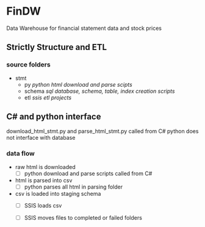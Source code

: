 # FinDW
Data Warehouse for financial statement data and stock prices
## Strictly Structure and ETL
### source folders
- stmt
	- py _python html download and parse scipts_
	- schema _sql database, schema, table, index creation scripts_
	- etl _ssis etl projects_

## C# and python interface
download_html_stmt.py and parse_html_stmt.py called from C#
python does not interface with database

### data flow
- raw html is downloaded
	- [ ] python download and parse scripts called from C#
- html is parsed into csv
	- [ ] python parses all html in parsing folder
- csv is loaded into staging schema
	- [ ] SSIS loads csv
	- [ ] SSIS moves files to completed or failed folders

